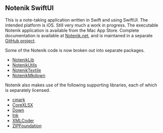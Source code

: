 Notenik SwiftUI
---------------

This is a note-taking application written in Swift and using SwiftUI. The intended platform is iOS. Still very much a work in progress. The executable Notenik application is available from the Mac App Store. Complete documentation is available at [Notenik.net](https://notenik.net), and is maintaned in a separate [GitHub project](https://github.com/hbowie/notenik-project). 

Some of the Notenik code is now broken out into separate packages. 

* [NotenikLib](https://github.com/hbowie/NotenikLib)
* [NotenikUtils](https://github.com/hbowie/NotenikUtils)
* [NotenikTextile](https://github.com/hbowie/NotenikTextile)
* [NotenikMkdown](https://github.com/hbowie/NotenikMkdown)

Notenik also makes use of the following supporting libraries, each of which is separately licensed. 

* [cmark](https://github.com/commonmark/cmark)
* [CoreXLSX](https://github.com/MaxDesiatov/CoreXLSX)
* [Down](https://github.com/iwasrobbed/Down)
* [Ink](https://github.com/JohnSundell/Ink)
* [XMLCoder](https://github.com/MaxDesiatov/XMLCoder)
* [ZIPFoundation](https://github.com/weichsel/ZIPFoundation)
